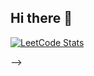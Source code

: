 ## Hi there 👋

<!--
**p-ScriptSage2/p-ScriptSage2** is a ✨ _special_ ✨ repository because its `README.md` (this file) appears on your GitHub profile.

Here are some ideas to get you started:

- 🔭 I’m currently working on ...
- 🌱 I’m currently learning ...
- 👯 I’m looking to collaborate on ...
- 🤔 I’m looking for help with ...
- 💬 Ask me about ...
- 📫 How to reach me: ...
- 😄 Pronouns: ...
- ⚡ Fun fact: ...
### 📝 My LeetCode Stats

<!--START_SECTION:leetcode-->
<!--END_SECTION:leetcode-->
[![LeetCode Stats](https://leetcard.jacoblin.cool/Princy_Sharma?theme=dark)](https://leetcode.com/Princy_Sharma/)

-->

